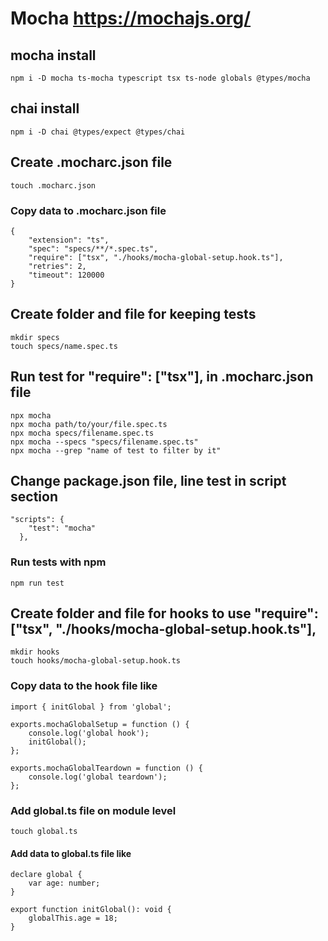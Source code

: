 # Mocha <https://mochajs.org/>

## mocha install

```
npm i -D mocha ts-mocha typescript tsx ts-node globals @types/mocha
```

## chai install

```
npm i -D chai @types/expect @types/chai
```

## Create .mocharc.json file

```
touch .mocharc.json
```

### Copy data to .mocharc.json file

```
{
    "extension": "ts",
    "spec": "specs/**/*.spec.ts",
    "require": ["tsx", "./hooks/mocha-global-setup.hook.ts"],
    "retries": 2,
    "timeout": 120000
}
```

## Create folder and file for keeping tests

```
mkdir specs
touch specs/name.spec.ts
```

## Run test for "require": ["tsx"], in .mocharc.json file

```
npx mocha
npx mocha path/to/your/file.spec.ts
npx mocha specs/filename.spec.ts
npx mocha --specs "specs/filename.spec.ts"
npx mocha --grep "name of test to filter by it"
```

## Change package.json file, line test in script section

```
"scripts": {
    "test": "mocha"
  },
```

### Run tests with npm

```
npm run test
```

## Create folder and file for hooks to use "require": ["tsx", "./hooks/mocha-global-setup.hook.ts"],

```
mkdir hooks
touch hooks/mocha-global-setup.hook.ts
```

### Copy data to the hook file like

```
import { initGlobal } from 'global';

exports.mochaGlobalSetup = function () {
    console.log('global hook');
    initGlobal();
};

exports.mochaGlobalTeardown = function () {
    console.log('global teardown');
};
```

### Add global.ts file on module level

```
touch global.ts
```

#### Add data to global.ts file like

```
declare global {
    var age: number;
}

export function initGlobal(): void {
    globalThis.age = 18;
}
```
